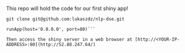 This repo will hold the code for our first shiny app!

`git clone git@github.com:lukaszdz/nlp-dse.git`

```library(shiny)
runApp(host='0.0.0.0', port=80)```

Then access the shiny server in a web browser at [http://<YOUR-IP-ADDRESS>:80](http://52.88.247.64/)